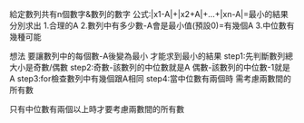 給定數列共有n個數字&數列的數字
公式:|x1-A|+|x2+A|+...+|xn-A|=最小的結果
分別求出
1.合理的A
2.數列中有多少數-A會是最小值(預設0)=有幾個A
3.中位數有幾種可能

想法
要讓數列中的每個數-A後變為最小
才能求到最小的結果
step1:先判斷數列總大小是奇數/偶數
step2:奇數-該數列的中位數就是A
            偶數-該數列的中位數-1就是A
step3:for檢查數列中有幾個跟A相同
step4:當中位數有兩個時 需考慮兩數間的所有數

只有中位數有兩個以上時才要考慮兩數間的所有數 
